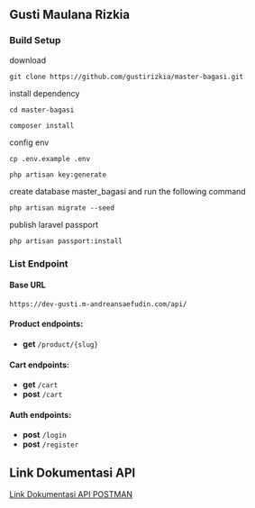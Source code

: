 ## Gusti Maulana Rizkia

### Build Setup

download

```
git clone https://github.com/gustirizkia/master-bagasi.git
```

install dependency

```
cd master-bagasi
```

```
composer install
```

config env

```
cp .env.example .env
```

```
php artisan key:generate
```

create database master_bagasi and run the following command

```
php artisan migrate --seed
```

publish laravel passport

```
php artisan passport:install
```

### List Endpoint

#### Base URL

```
https://dev-gusti.m-andreansaefudin.com/api/
```

#### Product endpoints:

-   **get** `/product/{slug}`

#### Cart endpoints:

-   **get** `/cart`
-   **post** `/cart`

#### Auth endpoints:

-   **post** `/login`
-   **post** `/register`

## Link Dokumentasi API

<a href="https://documenter.getpostman.com/view/19492328/2s8Z6yXswV">Link Dokumentasi API POSTMAN</a>
